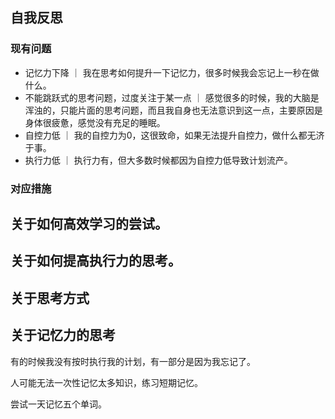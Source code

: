 ## 自我反思

### 现有问题

- 记忆力下降 ｜ 我在思考如何提升一下记忆力，很多时候我会忘记上一秒在做什么。
- 不能跳跃式的思考问题，过度关注于某一点 ｜ 感觉很多的时候，我的大脑是浑浊的，只能片面的思考问题，而且我自身也无法意识到这一点，主要原因是身体很疲惫，感觉没有充足的睡眠。
- 自控力低 ｜ 我的自控力为0，这很致命，如果无法提升自控力，做什么都无济于事。
- 执行力低 ｜ 执行力有，但大多数时候都因为自控力低导致计划流产。

### 对应措施





## 关于如何高效学习的尝试。





## 关于如何提高执行力的思考。





## 关于思考方式





## 关于记忆力的思考

有的时候我没有按时执行我的计划，有一部分是因为我忘记了。

人可能无法一次性记忆太多知识，练习短期记忆。

尝试一天记忆五个单词。

